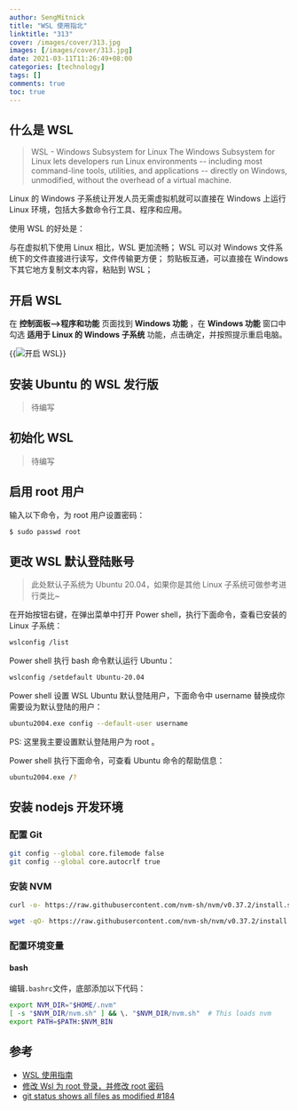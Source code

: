 ```yaml
---
author: SengMitnick
title: "WSL 使用指北"
linktitle: "313"
cover: /images/cover/313.jpg
images: [/images/cover/313.jpg]
date: 2021-03-11T11:26:49+08:00
categories: [technology]
tags: []
comments: true
toc: true
---
```


## 什么是 WSL

> WSL - Windows Subsystem for Linux
> The Windows Subsystem for Linux lets developers run Linux environments -- including most command-line tools, utilities, and applications -- directly on Windows, unmodified, without the overhead of a virtual machine.

Linux 的 Windows 子系统让开发人员无需虚拟机就可以直接在 Windows 上运行 Linux 环境，包括大多数命令行工具、程序和应用。

使用 WSL 的好处是：

与在虚拟机下使用 Linux 相比，WSL 更加流畅；
WSL 可以对 Windows 文件系统下的文件直接进行读写，文件传输更方便；
剪贴板互通，可以直接在 Windows 下其它地方复制文本内容，粘贴到 WSL；

## 开启 WSL

在 **控制面板-->程序和功能** 页面找到 **Windows 功能** ，在 **Windows 功能** 窗口中勾选 **适用于 Linux 的 Windows 子系统** 功能，点击确定，并按照提示重启电脑。

{{<img name="01.jpg" caption="开启 WSL" alt="开启 WSL" normal="true">}}

## 安装 Ubuntu 的 WSL 发行版

> 待编写

## 初始化 WSL

> 待编写

## 启用 root 用户

输入以下命令，为 root 用户设置密码：

```bash
$ sudo passwd root
```

## 更改 WSL 默认登陆账号

> 此处默认子系统为 Ubuntu 20.04，如果你是其他 Linux 子系统可做参考进行类比~

在开始按钮右键，在弹出菜单中打开 Power shell，执行下面命令，查看已安装的 Linux 子系统：

```bash
wslconfig /list
```

Power shell 执行 bash 命令默认运行 Ubuntu：

```bash
wslconfig /setdefault Ubuntu-20.04
```

Power shell 设置 WSL Ubuntu 默认登陆用户，下面命令中 username 替换成你需要设为默认登陆的用户：

```bash
ubuntu2004.exe config --default-user username
```

PS: 这里我主要设置默认登陆用户为 root 。

Power shell 执行下面命令，可查看 Ubuntu 命令的帮助信息：

```bash
ubuntu2004.exe /?
```

## 安装 nodejs 开发环境

### 配置 Git

```bash
git config --global core.filemode false
git config --global core.autocrlf true
```

### 安装 NVM

```bash
curl -o- https://raw.githubusercontent.com/nvm-sh/nvm/v0.37.2/install.sh | bash
```

```bash
wget -qO- https://raw.githubusercontent.com/nvm-sh/nvm/v0.37.2/install.sh | bash
```

### 配置环境变量

#### bash

编辑`.bashrc`文件，底部添加以下代码：

```bash
export NVM_DIR="$HOME/.nvm"
[ -s "$NVM_DIR/nvm.sh" ] && \. "$NVM_DIR/nvm.sh"  # This loads nvm
export PATH=$PATH:$NVM_BIN
```

## 参考

- [WSL 使用指南](https://zhuanlan.zhihu.com/p/36482795)
- [修改 Wsl 为 root 登录，并修改 root 密码](https://blog.csdn.net/zcy_wxy/article/details/103621808)
- [git status shows all files as modified #184](https://github.com/Microsoft/WSL/issues/184)
